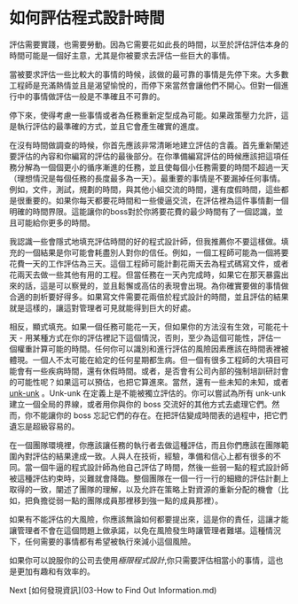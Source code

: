 # 如何評估程式設計時間
[//]: # (Version:1.0.0)
評估需要實踐，也需要勞動。因為它需要花如此長的時間，以至於評估評估本身的時間可能是一個好主意，尤其是你被要求去評估一些巨大的事情。

當被要求評估一些比較大的事情的時候，該做的最可靠的事情是先停下來。大多數工程師是充滿熱情並且是渴望愉悅的，而停下來當然會讓他們不開心。但對一個進行中的事情做評估一般是不準確且不可靠的。

停下來，使得考慮一些事情或者為任務重新定型成為可能。如果政策壓力允許，這是執行評估的最準確的方式，並且它會產生確實的進度。

在沒有時間做調查的時候，你首先應該非常清晰地建立評估的含義。首先重新闡述要評估的內容和你編寫的評估的最後部分。在你準備編寫評估的時候應該把這項任務分解為一個個更小的循序漸進的任務，並且使每個小任務需要的時間不超過一天（理想情況是每個任務的長度最多為一天）。最重要的事情是不要漏掉任何事情。例如，文件，測試，規劃的時間，與其他小組交流的時間，還有度假時間，這些都是很重要的。如果你每天都要花時間和一些傻逼交流，在評估裡為這件事情劃一個明確的時間界限。這能讓你的boss對於你將要花費的最少時間有了一個認識，並且可能給你更多的時間。

我認識一些會隱式地填充評估時間的好的程式設計師，但我推薦你不要這樣做。填充的一個結果是你可能會耗盡別人對你的信任。例如，一個工程師可能為一個將要花費一天的工作評估為三天。這個工程師可能計劃花兩天去為程式碼寫文件，或者花兩天去做一些其他有用的工程。但當任務在一天內完成時，如果它在那天暴露出來的話，這是可以察覺的，並且鬆懈或高估的表現會出現。為你確實要做的事情做合適的剖析要好得多。如果寫文件需要花兩倍於程式設計的時間，並且評估的結果就是這樣的，讓這對管理者可見就能得到巨大的好處。

相反，顯式填充。如果一個任務可能花一天，但如果你的方法沒有生效，可能花十天 - 用某種方式在你的評估裡記下這個情況，否則，至少為這個可能性，評估一個權重計算可能的時間。任何你可以識別和進行評估的風險因素應該在時間表裡被體現。一個人不太可能在給定的任何星期都生病。但一個有很多工程師的大項目可能會有一些疾病時間，還有休假時間。或者，是否會有公司內部的強制培訓研討會的可能性呢？如果這可以預估，也把它算進來。當然，還有一些未知的未知，或者 [unk-unk](../../4-Glossary.md) 。Unk-unk 在定義上是不能被獨立評估的。你可以嘗試為所有 unk-unk 建立一個全局的界線，或者用你與你的 boss 交流好的其他方式去處理它們。然而，你不能讓你的 boss 忘記它們的存在。在把評估變成時間表的過程中，把它們遺忘是超級容易的。

在一個團隊環境裡，你應該讓任務的執行者去做這種評估，而且你們應該在團隊範圍內對評估的結果達成一致。人與人在技術，經驗，準備和信心上都有很多的不同。當一個牛逼的程式設計師為他自己評估了時間，然後一些弱一點的程式設計師被這種評估約束時，災難就會降臨。整個團隊在一個一行一行的細緻的評估計劃上取得的一致，闡述了團隊的理解，以及允許在策略上對資源的重新分配的機會（比如，把負擔從弱一點的團隊成員那裡移到強一點的成員那裡）。

如果有不能評估的大風險，你應該無論如何都要提出來，這是你的責任，這讓才能讓管理者不會在這個問題上做承諾，以免在風險發生時讓管理者難堪。這種情況下，任何需要的事情都有希望被執行來減小這個風險。

如果你可以說服你的公司去使用*極限程式設計*,你只需要評估相當小的事情，這也是更加有趣和有效率的。

Next [如何發現資訊](03-How to Find Out Information.md)
